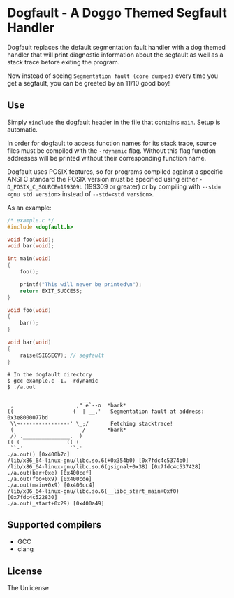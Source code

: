 # Dogfault - A Doggo Themed Segfault Handler

Dogfault replaces the default segmentation fault handler with a dog themed handler that will print diagnostic information about the segfault as well as a stack trace before exiting the program.

Now instead of seeing `Segmentation fault (core dumped)` every time you get a segfault, you can be greeted by an 11/10 good boy!

## Use
Simply `#include` the dogfault header in the file that contains `main`. Setup is automatic.


In order for dogfault to access function names for its stack trace, source files must be compiled with the `-rdynamic` flag. Without this flag function addresses will be printed without their corresponding function name.

Dogfault uses POSIX features, so for programs compiled against a specific ANSI C standard the POSIX version must be specified using either `-D_POSIX_C_SOURCE=199309L` (199309 or greater) or by compiling with `--std=<gnu std version>` instead of `--std=<std version>`.

As an example:
```C
/* example.c */
#include <dogfault.h>

void foo(void);
void bar(void);

int main(void)
{
    foo();

    printf("This will never be printed\n");
    return EXIT_SUCCESS;
}

void foo(void)
{
    bar();
}

void bar(void)
{
    raise(SIGSEGV); // segfault
}
```
```
# In the dogfault directory
$ gcc example.c -I. -rdynamic
$ ./a.out

                        __
 ,                    ," e`--o  *bark*
((                   (  | __,'   Segmentation fault at address: 0x3e8000077bd
 \\~----------------' \_;/       Fetching stacktrace!
 (                      /       *bark*
 /) ._______________.  )
(( (               (( (
 ``-'               ``-'
./a.out() [0x400b7c]
/lib/x86_64-linux-gnu/libc.so.6(+0x354b0) [0x7fdc4c5374b0]
/lib/x86_64-linux-gnu/libc.so.6(gsignal+0x38) [0x7fdc4c537428]
./a.out(bar+0xe) [0x400cef]
./a.out(foo+0x9) [0x400cde]
./a.out(main+0x9) [0x400cc4]
/lib/x86_64-linux-gnu/libc.so.6(__libc_start_main+0xf0) [0x7fdc4c522830]
./a.out(_start+0x29) [0x400a49]

```

## Supported compilers
+ GCC
+ clang

## License
The Unlicense
